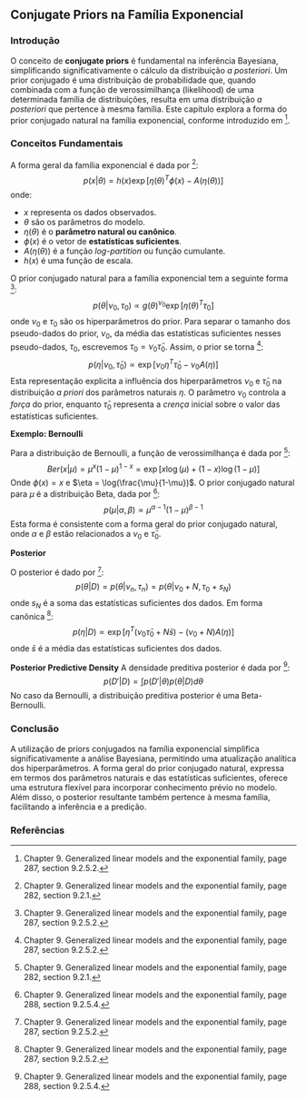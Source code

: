 ## Conjugate Priors na Família Exponencial

### Introdução
O conceito de **conjugate priors** é fundamental na inferência Bayesiana, simplificando significativamente o cálculo da distribuição *a posteriori*. Um prior conjugado é uma distribuição de probabilidade que, quando combinada com a função de verossimilhança (likelihood) de uma determinada família de distribuições, resulta em uma distribuição *a posteriori* que pertence à mesma família. Este capítulo explora a forma do prior conjugado natural na família exponencial, conforme introduzido em [^7].

### Conceitos Fundamentais

A forma geral da família exponencial é dada por [^2]:
$$
p(x|\theta) = h(x) \exp[\eta(\theta)^T \phi(x) - A(\eta(\theta))]
$$
onde:
- $x$ representa os dados observados.
- $\theta$ são os parâmetros do modelo.
- $\eta(\theta)$ é o **parâmetro natural ou canônico**.
- $\phi(x)$ é o vetor de **estatísticas suficientes**.
- $A(\eta(\theta))$ é a função *log-partition* ou função cumulante.
- $h(x)$ é uma função de escala.

O prior conjugado natural para a família exponencial tem a seguinte forma [^7]:
$$
p(\theta|\nu_0, \tau_0) \propto g(\theta)^{\nu_0} \exp[\eta(\theta)^T \tau_0]
$$
onde $\nu_0$ e $\tau_0$ são os hiperparâmetros do prior. Para separar o tamanho dos pseudo-dados do prior, $\nu_0$, da média das estatísticas suficientes nesses pseudo-dados, $\tau_0$, escrevemos $\tau_0 = \nu_0 \bar{\tau}_0$. Assim, o prior se torna [^7]:
$$
p(\eta|\nu_0, \bar{\tau}_0) \propto \exp[\nu_0 \eta^T \bar{\tau}_0 - \nu_0 A(\eta)]
$$
Esta representação explicita a influência dos hiperparâmetros $\nu_0$ e $\bar{\tau}_0$ na distribuição *a priori* dos parâmetros naturais $\eta$. O parâmetro $\nu_0$ controla a *força* do prior, enquanto $\bar{\tau}_0$ representa a *crença* inicial sobre o valor das estatísticas suficientes.

**Exemplo: Bernoulli**

Para a distribuição de Bernoulli, a função de verossimilhança é dada por [^2]:
$$
Ber(x|\mu) = \mu^x (1-\mu)^{1-x} = \exp[x \log(\mu) + (1-x)\log(1-\mu)]
$$
Onde $\phi(x) = x$ e $\eta = \log(\frac{\mu}{1-\mu})$. O prior conjugado natural para $\mu$ é a distribuição Beta, dada por [^8]:
$$
p(\mu|\alpha, \beta) \propto \mu^{\alpha-1} (1-\mu)^{\beta-1}
$$
Esta forma é consistente com a forma geral do prior conjugado natural, onde $\alpha$ e $\beta$ estão relacionados a $\nu_0$ e $\bar{\tau}_0$.

**Posterior**

O posterior é dado por [^7]:
$$
p(\theta|D) = p(\theta|\nu_n, \tau_n) = p(\theta|\nu_0 + N, \tau_0 + s_N)
$$
onde $s_N$ é a soma das estatísticas suficientes dos dados. Em forma canônica [^7]:
$$
p(\eta|D) \propto \exp[\eta^T(\nu_0 \bar{\tau}_0 + N\bar{s}) - (\nu_0 + N)A(\eta)]
$$
onde $\bar{s}$ é a média das estatísticas suficientes dos dados.

**Posterior Predictive Density**
A densidade preditiva posterior é dada por [^8]:
$$
p(D'|D) = \int p(D'|\theta)p(\theta|D)d\theta
$$
No caso da Bernoulli, a distribuição preditiva posterior é uma Beta-Bernoulli.

### Conclusão
A utilização de priors conjugados na família exponencial simplifica significativamente a análise Bayesiana, permitindo uma atualização analítica dos hiperparâmetros. A forma geral do prior conjugado natural, expressa em termos dos parâmetros naturais e das estatísticas suficientes, oferece uma estrutura flexível para incorporar conhecimento prévio no modelo. Além disso, o posterior resultante também pertence à mesma família, facilitando a inferência e a predição.

### Referências
[^2]: Chapter 9. Generalized linear models and the exponential family, page 282, section 9.2.1.
[^7]: Chapter 9. Generalized linear models and the exponential family, page 287, section 9.2.5.2.
[^8]: Chapter 9. Generalized linear models and the exponential family, page 288, section 9.2.5.4.
<!-- END -->